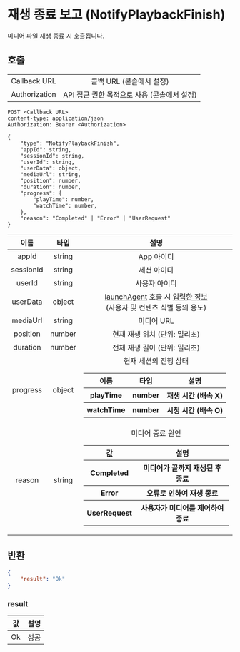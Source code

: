 # 재생 종료 보고 (NotifyPlaybackFinish)

미디어 파일 재생 종료 시 호출됩니다.

## 호출

|||
|:--:|:--:|
|Callback URL|콜백 URL (콘솔에서 설정)|
|Authorization|API 접근 권한 목적으로 사용 (콘솔에서 설정)|

```http
POST <Callback URL>
content-type: application/json
Authorization: Bearer <Authorization>

{
    "type": "NotifyPlaybackFinish",
    "appId": string,
    "sessionId": string,
    "userId": string,
    "userData": object,
    "mediaUrl": string,
    "position": number,
    "duration": number,
    "progress": { 
        "playTime": number,
        "watchTime": number,
    },
    "reason": "Completed" | "Error" | "UserRequest"
}
```

|이름|타입|설명|
|:--:|:--:|:--:|
|appId|string|App 아이디|
|sessionId|string|세션 아이디|
|userId|string|사용자 아이디|
|userData|object|[launchAgent](../agent/home.md#launchagent) 호출 시 [입력한 정보](../agent/home.md#drm)<br>(사용자 및 컨텐츠 식별 등의 용도)|
|mediaUrl|string|미디어 URL|
|position|number|현재 재생 위치 (단위: 밀리초)|
|duration|number|전체 재생 길이 (단위: 밀리초)|
|progress|object|현재 세션의 진행 상태<p></p><table><thead><tr><th>이름</th><th>타입</th><th>설명</th></thead><tbody><tr><th>playTime</th><th>number</th><th>재생 시간 (배속 X)</th></tr><tr><th>watchTime</th><th>number</th><th>시청 시간 (배속 O)</th></tr></tbody></table>|
|reason|string|미디어 종료 원인<p></p><table><thead><tr><th>값</th><th>설명</th></tr></thead><tbody><tr><th>Completed</th><th>미디어가 끝까지 재생된 후 종료</th></tr><tr><th>Error</th><th>오류로 인하여 재생 종료</th></tr><tr><th>UserRequest</th><th>사용자가 미디어를 제어하여 종료</th></tr></tbody></table>|

## 반환

```json
{
    "result": "Ok"
}
```

### result

|값|설명|
|:--:|:--:|
|Ok|성공|
